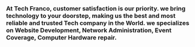 ## <h3> At Tech Franco, customer satisfaction is our priority. we bring technology to your doorstep, making us the best and most reliable and trusted Tech company in the World. we specializes on Website Development, Network Administration, Event Coverage, Computer Hardware repair.</h3>
